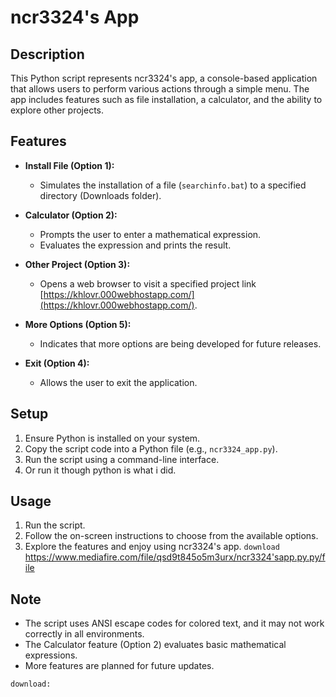 # ncr3324's App

## Description
This Python script represents ncr3324's app, a console-based application that allows users to perform various actions through a simple menu. The app includes features such as file installation, a calculator, and the ability to explore other projects.

## Features
- **Install File (Option 1):**
  - Simulates the installation of a file (`searchinfo.bat`) to a specified directory (Downloads folder).
  
- **Calculator (Option 2):**
  - Prompts the user to enter a mathematical expression.
  - Evaluates the expression and prints the result.

- **Other Project (Option 3):**
  - Opens a web browser to visit a specified project link [https://khlovr.000webhostapp.com/](https://khlovr.000webhostapp.com/).

- **More Options (Option 5):**
  - Indicates that more options are being developed for future releases.

- **Exit (Option 4):**
  - Allows the user to exit the application.

## Setup
1. Ensure Python is installed on your system.
2. Copy the script code into a Python file (e.g., `ncr3324_app.py`).
3. Run the script using a command-line interface.
4. Or run it though python is what i did.

## Usage
1. Run the script.
2. Follow the on-screen instructions to choose from the available options.
3. Explore the features and enjoy using ncr3324's app.
```download``` https://www.mediafire.com/file/qsd9t845o5m3urx/ncr3324'sapp.py.py/file
## Note
- The script uses ANSI escape codes for colored text, and it may not work correctly in all environments.
- The Calculator feature (Option 2) evaluates basic mathematical expressions.
- More features are planned for future updates.

```download: ```
